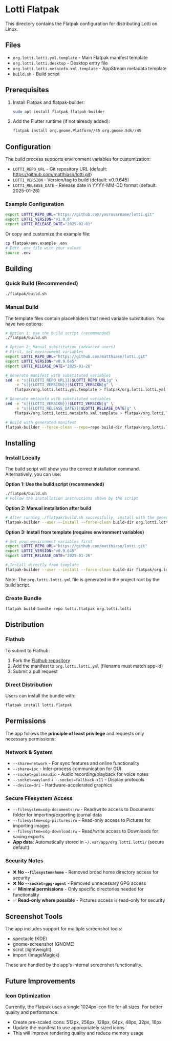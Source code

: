 # Lotti Flatpak

This directory contains the Flatpak configuration for distributing Lotti on Linux.

## Files

- `org.lotti.lotti.yml.template` - Main Flatpak manifest template
- `org.lotti.lotti.desktop` - Desktop entry file
- `org.lotti.lotti.metainfo.xml.template` - AppStream metadata template
- `build.sh` - Build script

## Prerequisites

1. Install Flatpak and flatpak-builder:
   ```bash
   sudo apt install flatpak flatpak-builder
   ```

2. Add the Flutter runtime (if not already added):
   ```bash
   flatpak install org.gnome.Platform//45 org.gnome.Sdk//45
   ```

## Configuration

The build process supports environment variables for customization:

- `LOTTI_REPO_URL` - Git repository URL (default: https://github.com/matthiasn/lotti.git)
- `LOTTI_VERSION` - Version/tag to build (default: v0.9.645)
- `LOTTI_RELEASE_DATE` - Release date in YYYY-MM-DD format (default: 2025-01-26)

### Example Configuration
```bash
export LOTTI_REPO_URL="https://github.com/yourusername/lotti.git"
export LOTTI_VERSION="v1.0.0"
export LOTTI_RELEASE_DATE="2025-02-01"
```

Or copy and customize the example file:
```bash
cp flatpak/env.example .env
# Edit .env file with your values
source .env
```

## Building

### Quick Build (Recommended)
```bash
./flatpak/build.sh
```

### Manual Build
The template files contain placeholders that need variable substitution. You have two options:

```bash
# Option 1: Use the build script (recommended)
./flatpak/build.sh

# Option 2: Manual substitution (advanced users)
# First, set environment variables
export LOTTI_REPO_URL="https://github.com/matthiasn/lotti.git"
export LOTTI_VERSION="v0.9.645" 
export LOTTI_RELEASE_DATE="2025-01-26"

# Generate manifest with substituted variables
sed -e "s|{{LOTTI_REPO_URL}}|$LOTTI_REPO_URL|g" \
    -e "s|{{LOTTI_VERSION}}|$LOTTI_VERSION|g" \
    flatpak/org.lotti.lotti.yml.template > flatpak/org.lotti.lotti.yml

# Generate metainfo with substituted variables  
sed -e "s|{{LOTTI_VERSION}}|$LOTTI_VERSION|g" \
    -e "s|{{LOTTI_RELEASE_DATE}}|$LOTTI_RELEASE_DATE|g" \
    flatpak/org.lotti.lotti.metainfo.xml.template > flatpak/org.lotti.lotti.generated.metainfo.xml

# Build with generated manifest
flatpak-builder --force-clean --repo=repo build-dir flatpak/org.lotti.lotti.yml
```

## Installing

### Install Locally
The build script will show you the correct installation command. Alternatively, you can use:

**Option 1: Use the build script (recommended)**
```bash
./flatpak/build.sh
# Follow the installation instructions shown by the script
```

**Option 2: Manual installation after build**
```bash
# After running ./flatpak/build.sh successfully, install with the generated manifest
flatpak-builder --user --install --force-clean build-dir org.lotti.lotti.yml
```

**Option 3: Install from template (requires environment variables)**
```bash
# Set your environment variables first
export LOTTI_REPO_URL="https://github.com/matthiasn/lotti.git"
export LOTTI_VERSION="v0.9.645"
export LOTTI_RELEASE_DATE="2025-01-26"

# Install directly from template
flatpak-builder --user --install --force-clean build-dir flatpak/org.lotti.lotti.yml.template
```

Note: The `org.lotti.lotti.yml` file is generated in the project root by the build script.

### Create Bundle
```bash
flatpak build-bundle repo lotti.flatpak org.lotti.lotti
```

## Distribution

### Flathub
To submit to Flathub:
1. Fork the [Flathub repository](https://github.com/flathub/flathub)
2. Add the manifest to `org.lotti.lotti.yml` (filename must match app-id)
3. Submit a pull request

### Direct Distribution
Users can install the bundle with:
```bash
flatpak install lotti.flatpak
```

## Permissions

The app follows the **principle of least privilege** and requests only necessary permissions:

### Network & System
- `--share=network` - For sync features and online functionality
- `--share=ipc` - Inter-process communication for GUI
- `--socket=pulseaudio` - Audio recording/playback for voice notes
- `--socket=wayland` + `--socket=fallback-x11` - Display protocols
- `--device=dri` - Hardware-accelerated graphics

### Secure Filesystem Access
- `--filesystem=xdg-documents:rw` - Read/write access to Documents folder for importing/exporting journal data
- `--filesystem=xdg-pictures:ro` - Read-only access to Pictures for importing images
- `--filesystem=xdg-download:rw` - Read/write access to Downloads for saving exports
- **App data**: Automatically stored in `~/.var/app/org.lotti.lotti/` (secure default)

### Security Notes
- ❌ **No `--filesystem=home`** - Removed broad home directory access for security
- ❌ **No `--socket=gpg-agent`** - Removed unnecessary GPG access
- ✅ **Minimal permissions** - Only specific directories needed for functionality
- ✅ **Read-only where possible** - Pictures access is read-only for security

## Screenshot Tools

The app includes support for multiple screenshot tools:
- spectacle (KDE)
- gnome-screenshot (GNOME)
- scrot (lightweight)
- import (ImageMagick)

These are handled by the app's internal screenshot functionality.

## Future Improvements

### Icon Optimization
Currently, the Flatpak uses a single 1024px icon file for all sizes. For better quality and performance:
- Create pre-scaled icons: 512px, 256px, 128px, 64px, 48px, 32px, 16px
- Update the manifest to use appropriately sized icons
- This will improve rendering quality and reduce memory usage 